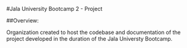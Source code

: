 #Jala University Bootcamp 2 - Project

##Overview:

Organization created to host the codebase and documentation of the project developed in the duration of the Jala Universty Bootcamp.
